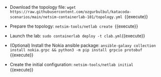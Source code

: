 * Download the topology file:
`wget https://raw.githubusercontent.com/ozgurbulbul/katacoda-scenarios/main/netsim-containerlab-101/topology.yml `{{execute}}

* Prepare the topology:
`netsim-tools/netlab create `{{execute}}

* Launch the lab:
`sudo containerlab deploy -t clab.yml`{{execute}}

* (Optional) Install the Nokia ansible package:
`ansible-galaxy collection install nokia.grpc && python3 -m pip install grpcio protobuf `{{execute}}

* Create the initial configuration:
`netsim-tools/netlab initial `{{execute}}

